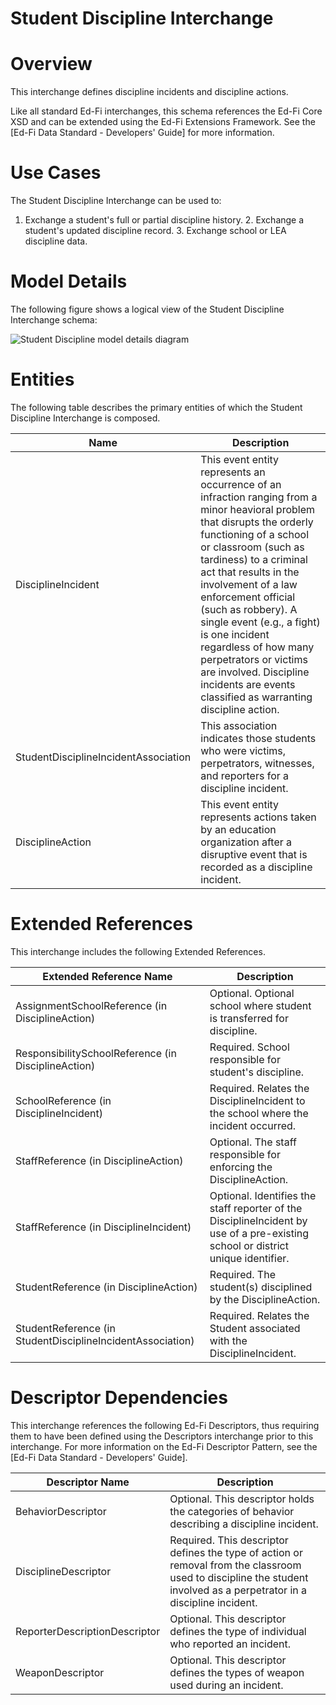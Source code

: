 # Student Discipline Interchange

# Overview

This interchange defines discipline incidents and discipline actions.



Like all standard Ed-Fi interchanges, this schema references the Ed-Fi Core XSD and can be extended using the Ed-Fi Extensions Framework. See the [Ed-Fi Data Standard - Developers' Guide] for more information.


# Use Cases

The Student Discipline Interchange can be used to:  

1. Exchange a student's full or partial discipline history.
    2. Exchange a student's updated discipline record.
    3. Exchange school or LEA discipline data.


# Model Details

The following figure shows a logical view of the Student Discipline Interchange schema:  

![Student Discipline model details diagram](img/InterchangeStudentDiscipline-interchange-brief.png)


# Entities

The following table describes the primary entities of which the Student Discipline Interchange is composed.  

| Name | Description |
|----------|-----------------|
| DisciplineIncident | This event entity represents an occurrence of an infraction ranging from a minor heavioral problem that disrupts the orderly functioning of a school or classroom (such as tardiness) to a criminal act that results in the involvement of a law enforcement official (such as robbery). A single event (e.g., a fight) is one incident regardless of how many perpetrators or victims are involved. Discipline incidents are events classified as warranting discipline action. |
| StudentDisciplineIncidentAssociation | This association indicates those students who were victims, perpetrators, witnesses, and reporters for a discipline incident. |
| DisciplineAction | This event entity represents actions taken by an education organization after a disruptive event that is recorded as a discipline incident. |



# Extended References


This interchange includes the following Extended References.  

| Extended Reference Name | Description |
|-----------------------------|-----------------|
| AssignmentSchoolReference (in DisciplineAction) | Optional.  Optional school where student is transferred for discipline. |
| ResponsibilitySchoolReference (in DisciplineAction) | Required.  School responsible for student's discipline. |
| SchoolReference (in DisciplineIncident) | Required.  Relates the DisciplineIncident to the school where the incident occurred. |
| StaffReference (in DisciplineAction) | Optional.  The staff responsible for enforcing the DisciplineAction. |
| StaffReference (in DisciplineIncident) | Optional.  Identifies the staff reporter of the DisciplineIncident by use of a pre-existing school or district unique identifier. |
| StudentReference (in DisciplineAction) | Required.  The student(s) disciplined by the DisciplineAction. |
| StudentReference (in StudentDisciplineIncidentAssociation) | Required.  Relates the Student associated with the DisciplineIncident. |



# Descriptor Dependencies

This interchange references the following Ed-Fi Descriptors, thus requiring them to have been defined using the Descriptors interchange prior to this interchange. For more information on the Ed-Fi Descriptor Pattern, see the [Ed-Fi Data Standard - Developers' Guide].  

| Descriptor Name | Description |
|---------------------|-----------------|
| BehaviorDescriptor | Optional.  This descriptor holds the categories of behavior describing a discipline incident. |
| DisciplineDescriptor | Required.  This descriptor defines the type of action or removal from the classroom used to discipline the student involved as a perpetrator in a discipline incident. |
| ReporterDescriptionDescriptor | Optional.  This descriptor defines the type of individual who reported an incident. |
| WeaponDescriptor | Optional.  This descriptor defines the types of weapon used during an incident. |



